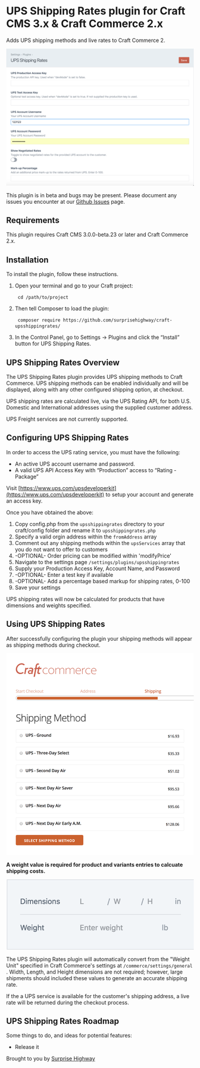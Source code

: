 # UPS Shipping Rates plugin for Craft CMS 3.x & Craft Commerce 2.x

Adds UPS shipping methods and live rates to Craft Commerce 2.

![Screenshot](resources/screenshot.png)

This plugin is in beta and bugs may be present. Please document any issues you encounter at our [Github Issues](https://github.com/surprisehighway/craft-upsshippingrates/issues) page.

## Requirements

This plugin requires Craft CMS 3.0.0-beta.23 or later and Craft Commerce 2.x.

## Installation

To install the plugin, follow these instructions.

1. Open your terminal and go to your Craft project:

        cd /path/to/project

2. Then tell Composer to load the plugin:

        composer require https://github.com/surprisehighway/craft-upsshippingrates/

3. In the Control Panel, go to Settings → Plugins and click the “Install” button for UPS Shipping Rates.

## UPS Shipping Rates Overview

The UPS Shipping Rates plugin provides UPS shipping methods to Craft Commerce. UPS shipping methods can be enabled individually and will be displayed, along with any other configured shipping option, at checkout.

UPS shipping rates are calculated live, via the UPS Rating API, for both U.S. Domestic and International addresses using the supplied customer address.

UPS Freight services are not currently supported.

## Configuring UPS Shipping Rates

In order to access the UPS rating service, you must have the following:
- An active UPS account username and password.
- A valid UPS API Access Key with “Production” access to “Rating - Package”

Visit [https://www.ups.com/upsdeveloperkit](https://www.ups.com/upsdeveloperkit) to setup your account and generate an access key.

Once you have obtained the above:

1. Copy config.php from the `upsshippingrates` directory to your craft/config folder and rename it to `upsshippingrates.php`
2. Specify a valid orgin address within the `fromAddress` array
3. Comment out any shipping methods within the `upsServices` array that you do not want to offer to customers
4. -OPTIONAL- Order pricing can be modified within 'modifyPrice'
5. Navigate to the settings page `/settings/plugins/upsshippingrates`
6. Supply your Production Access Key, Account Name, and Password
7. -OPTIONAL- Enter a test key if available
8. -OPTIONAL- Add a percentage based markup for shipping rates, 0-100
9. Save your settings

UPS shipping rates will now be calculated for products that have dimensions and weights specified.

## Using UPS Shipping Rates

After successfully configuring the plugin your shipping methods will appear as shipping methods during checkout.

![Shipping Methods](resources/shipping-methods.png)


**A weight value is required for product and variants entries to calcuate shipping costs.**

![Weight input](resources/weight-input.png)

The UPS Shipping Rates plugin will automatically convert from the "Weight Unit" specified in Craft Commerce's settings at `/commerce/settings/general`
. Width, Length, and Height dimensions are not required; however, large shipments should included these values to generate an accurate shipping rate.

If the a UPS service is available for the customer's shipping address, a live rate will be returned during the checkout process.

## UPS Shipping Rates Roadmap

Some things to do, and ideas for potential features:

* Release it

Brought to you by [Surprise Highway](https://github.com/surprisehighway)
